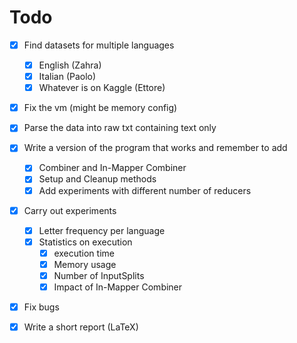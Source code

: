 # Todo

- [x] Find datasets for multiple languages
  - [x] English (Zahra)
  - [x] Italian (Paolo)
  - [x] Whatever is on Kaggle (Ettore)

- [x] Fix the vm (might be memory config)

- [x] Parse the data into raw txt containing text only

- [x] Write a version of the program that works and remember to add
  - [x] Combiner and In-Mapper Combiner
  - [x] Setup and Cleanup methods
  - [x] Add experiments with different number of reducers

- [x] Carry out experiments
  - [x] Letter frequency per language
  - [x] Statistics on execution
    - [x] execution time
    - [x] Memory usage
    - [x] Number of InputSplits
    - [x] Impact of In-Mapper Combiner

- [x] Fix bugs

- [x] Write a short report (LaTeX)

